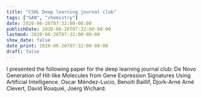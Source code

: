 ```yaml
---
title: "CSHL Deep learning journal club"
tags: ["GAN", "chemistry"]
date: 2020-06-26T07:32:00-08:00
publishDate: 2020-06-26T07:32:00-08:00
lastmod: 2020-06-26T07:32:00-08:00
show_date: false
date_print: 2020-06-26T07:32:00-08:00
draft: false
---
```

I presented the following paper for the deep learning journal club:
De Novo Generation of Hit-like Molecules from Gene Expression Signatures Using Artificial Intelligence. Oscar Méndez-Lucio, Benoiti Baillif, Djork-Arné Arné Clevert, David Rouquié, Joerg Wichard.
